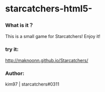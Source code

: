 starcatchers-html5-
=================

### What is it？

This is a small game for Starcatchers! Enjoy it!


### try it:


http://maknoonn.github.io/Starcatchers/




### Author:
kim97 | starcatchers#0311
